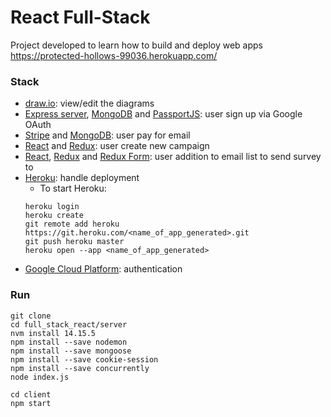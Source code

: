 # React Full-Stack
Project developed to learn how to build and deploy web apps 
https://protected-hollows-99036.herokuapp.com/

### Stack
- [draw.io](https://github.com/jgraph/drawio): view/edit the diagrams
- [Express server](https://expressjs.com/), [MongoDB](https://github.com/mongodb) and [PassportJS](http://www.passportjs.org/): user sign up via Google OAuth
- [Stripe](https://github.com/stripe/stripe-js) and [MongoDB](https://github.com/mongodb): user pay for email
- [React](https://github.com/topics/react) and [Redux](https://github.com/topics/redux): user create new campaign
- [React](https://github.com/topics/react), [Redux](https://github.com/topics/redux) and [Redux Form](https://github.com/redux-form/redux-form): user addition to email list to send survey to
- [Heroku](https://github.com/heroku): handle deployment
  - To start Heroku: 
  ```
  heroku login
  heroku create
  git remote add heroku https://git.heroku.com/<name_of_app_generated>.git
  git push heroku master
  heroku open --app <name_of_app_generated>
  ```
- [Google Cloud Platform](https://console.cloud.google.com/): authentication


### Run
  ```
  git clone 
  cd full_stack_react/server
  nvm install 14.15.5
  npm install --save nodemon
  npm install --save mongoose
  npm install --save cookie-session
  npm install --save concurrently
  node index.js
  ```
  ```
  cd client
  npm start
  ```
